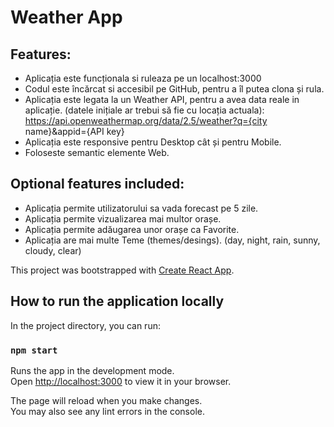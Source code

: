 # Weather App

## Features:
- Aplicația este funcționala si ruleaza pe un localhost:3000
- Codul este încărcat si accesibil pe GitHub, pentru a îl putea
  clona și rula.
- Aplicația este legata la un Weather API, pentru a avea data reale in aplicație.
  (datele inițiale ar trebui să fie cu locația actuala): https://api.openweathermap.org/data/2.5/weather?q={city name}&appid={API key}
- Aplicația este responsive pentru Desktop cât și pentru Mobile.
- Foloseste semantic elemente Web.
## Optional features included:
- Aplicația permite utilizatorului sa vada forecast pe 5 zile.
- Aplicația permite vizualizarea mai multor orașe.
- Aplicația permite adăugarea unor orașe ca Favorite.
- Aplicația are mai multe Teme (themes/desings). (day, night, rain, sunny, cloudy, clear)

This project was bootstrapped with [Create React App](https://github.com/facebook/create-react-app).

## How to run the application locally

In the project directory, you can run:

### `npm start`

Runs the app in the development mode.\
Open [http://localhost:3000](http://localhost:3000) to view it in your browser.

The page will reload when you make changes.\
You may also see any lint errors in the console.



